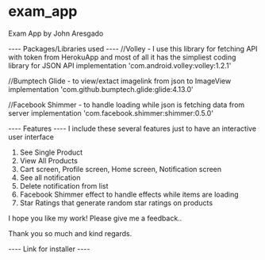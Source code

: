 # exam_app
Exam App by John Aresgado

---- Packages/Libraries used ----
//Volley - I use this library for fetching API with token from HerokuApp and most of all it has the simpliest coding library for JSON API
implementation 'com.android.volley:volley:1.2.1'

//Bumptech Glide - to view/extact imagelink from json to ImageView 
implementation 'com.github.bumptech.glide:glide:4.13.0'

//Facebook Shimmer - to handle loading while json is fetching data from server
implementation 'com.facebook.shimmer:shimmer:0.5.0'

---- Features ----
I include these several features just to have an interactive user interface 

1. See Single Product
2. View All Products
3. Cart screen, Profile screen, Home screen, Notification screen
4. See all notification
5. Delete notification from list
6. Facebook Shimmer effect to handle effects while items are loading
7. Star Ratings that generate random star ratings on products

I hope you like my work! Please give me a feedback..

Thank you so much and kind regards. 


---- Link for installer ----
